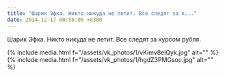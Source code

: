 ```yaml
---
title: "Шарик Эфка. Никто никуда не летит. Все следят за к..."
date: 2014-12-17 00:56:00 +0300
---
```


Шарик Эфка. Никто никуда не летит. Все следят за курсом рубля.


{% include media.html f="/assets/vk_photos/1/vKimv8elQyk.jpg" alt="" %}
{% include media.html f="/assets/vk_photos/1/hgdZ3PMGsoc.jpg" alt="" %}

